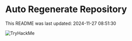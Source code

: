# Auto Regenerate Repository

This README was last updated: 2024-11-27 08:51:30

 ![TryHackMe](https://tryhackme.com/badge/533634)